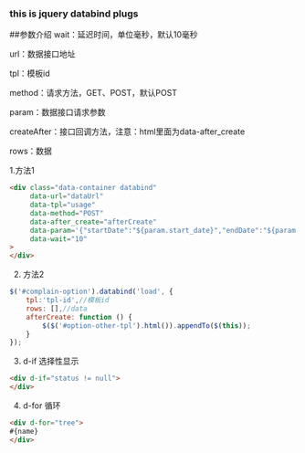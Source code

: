 ### this is jquery databind plugs

##参数介绍
wait：延迟时间，单位毫秒，默认10毫秒

url：数据接口地址

tpl：模板id

method：请求方法，GET、POST，默认POST

param：数据接口请求参数

createAfter：接口回调方法，注意：html里面为data-after_create

rows：数据



1.方法1

```html
<div class="data-container databind"
     data-url="dataUrl"
     data-tpl="usage"
     data-method="POST"
     data-after_create="afterCreate"
     data-param='{"startDate":"${param.start_date}","endDate":"${param.end_date}"}'
     data-wait="10"
>
</div>
```

2. 方法2
```javascript
$('#complain-option').databind('load', {
    tpl:'tpl-id',//模板id
    rows: [],//data
    afterCreate: function () {
        $($('#option-other-tpl').html()).appendTo($(this));
    }
});

```

3. d-if 选择性显示
```html
<div d-if="status != null">
</div>
```

4. d-for 循环
```html
<div d-for="tree">
#{name}
</div>
```
